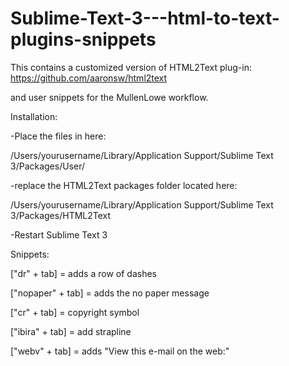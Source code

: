 # Sublime-Text-3---html-to-text-plugins-snippets

This contains a customized version of HTML2Text plug-in:
https://github.com/aaronsw/html2text

and user snippets for the MullenLowe workflow.

Installation:

-Place the files in here:

/Users/yourusername/Library/Application Support/Sublime Text 3/Packages/User/

-replace the HTML2Text packages folder located here:

/Users/yourusername/Library/Application Support/Sublime Text 3/Packages/HTML2Text

-Restart Sublime Text 3


Snippets:

["dr" + tab] = adds a row of dashes

["nopaper" + tab] = adds the no paper message

["cr" + tab] = copyright symbol

["ibira" + tab] = add strapline

["webv" + tab] = adds "View this e-mail on the web:"
